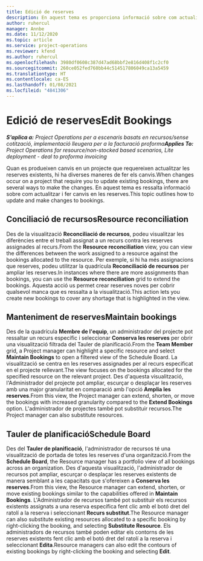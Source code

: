 ```yaml
---
title: Edició de reserves
description: En aquest tema es proporciona informació sobre com actualitzar i fer canvis en les reserves.
author: ruhercul
manager: Annbe
ms.date: 11/12/2020
ms.topic: article
ms.service: project-operations
ms.reviewer: kfend
ms.author: ruhercul
ms.openlocfilehash: 3980df0608c387d47ad68bbf2e816d408f1c2cf0
ms.sourcegitcommit: 260ce052fed760bb44c514517806049ca13a5459
ms.translationtype: HT
ms.contentlocale: ca-ES
ms.lasthandoff: 01/08/2021
ms.locfileid: "4841306"
---
```

# <a name="edit-bookings"></a><span data-ttu-id="11169-103">Edició de reserves</span><span class="sxs-lookup"><span data-stu-id="11169-103">Edit Bookings</span></span>

<span data-ttu-id="11169-104">_**S'aplica a:** Project Operations per a escenaris basats en recursos/sense cotització, implementació lleugera per a la facturació proforma_</span><span class="sxs-lookup"><span data-stu-id="11169-104">_**Applies To:** Project Operations for resource/non-stocked based scenarios, Lite deployment - deal to proforma invoicing_</span></span>


<span data-ttu-id="11169-105">Quan es produeixen canvis en un projecte que requereixen actualitzar les reserves existents, hi ha diverses maneres de fer els canvis.</span><span class="sxs-lookup"><span data-stu-id="11169-105">When changes occur on a project that require you to update existing bookings, there are several ways to make the changes.</span></span> <span data-ttu-id="11169-106">En aquest tema es ressalta informació sobre com actualitzar i fer canvis en les reserves.</span><span class="sxs-lookup"><span data-stu-id="11169-106">This topic outlines how to update and make changes to bookings.</span></span>

## <a name="resource-reconciliation"></a><span data-ttu-id="11169-107">Conciliació de recursos</span><span class="sxs-lookup"><span data-stu-id="11169-107">Resource reconciliation</span></span>

<span data-ttu-id="11169-108">Des de la visualització **Reconciliació de recursos**, podeu visualitzar les diferències entre el treball assignat a un recurs contra les reserves assignades al recurs.</span><span class="sxs-lookup"><span data-stu-id="11169-108">From the **Resource reconciliation** view, you can view the differences between the work assigned to a resource against the bookings allocated to the resource.</span></span> <span data-ttu-id="11169-109">Per exemple, si hi ha més assignacions que reserves, podeu utilitzar la quadrícula **Reconciliació de recursos** per ampliar les reserves.</span><span class="sxs-lookup"><span data-stu-id="11169-109">In instances where there are more assignments than bookings, you can use the **Resource reconciliation** grid to extend the bookings.</span></span> <span data-ttu-id="11169-110">Aquesta acció us permet crear reserves noves per cobrir qualsevol manca que es ressalta a la visualització.</span><span class="sxs-lookup"><span data-stu-id="11169-110">This action lets you create new bookings to cover any shortage that is highlighted in the view.</span></span>

## <a name="maintain-bookings"></a><span data-ttu-id="11169-111">Manteniment de reserves</span><span class="sxs-lookup"><span data-stu-id="11169-111">Maintain bookings</span></span>

<span data-ttu-id="11169-112">Des de la quadrícula **Membre de l'equip**, un administrador del projecte pot ressaltar un recurs específic i seleccionar **Conserva les reserves** per obrir una visualització filtrada del Tauler de planificació.</span><span class="sxs-lookup"><span data-stu-id="11169-112">From the **Team Member** grid, a Project manager can highlight a specific resource and select **Maintain Bookings** to open a filtered view of the Schedule Board.</span></span> <span data-ttu-id="11169-113">La visualització se centra en les reserves assignades per al recurs especificat en el projecte rellevant.</span><span class="sxs-lookup"><span data-stu-id="11169-113">The view focuses on the bookings allocated for the specified resource on the relevant project.</span></span> <span data-ttu-id="11169-114">Des d'aquesta visualització, l'Administrador del projecte pot ampliar, escurçar o desplaçar les reserves amb una major granularitat en comparació amb l'opció **Amplia les reserves**.</span><span class="sxs-lookup"><span data-stu-id="11169-114">From this view, the Project manager can extend, shorten, or move the bookings with increased granularity compared to the **Extend Bookings** option.</span></span> <span data-ttu-id="11169-115">L'administrador de projectes també pot substituir recursos.</span><span class="sxs-lookup"><span data-stu-id="11169-115">The Project manager can also substitute resources.</span></span>

## <a name="schedule-board"></a><span data-ttu-id="11169-116">Tauler de planificació</span><span class="sxs-lookup"><span data-stu-id="11169-116">Schedule Board</span></span>

<span data-ttu-id="11169-117">Des del **Tauler de planificació**, l'administrador de recursos té una visualització de portada de totes les reserves d'una organització.</span><span class="sxs-lookup"><span data-stu-id="11169-117">From the **Schedule Board**, the Resource manager has a portfolio view of all bookings across an organization.</span></span> <span data-ttu-id="11169-118">Des d'aquesta visualització, l'administrador de recursos pot ampliar, escurçar o desplaçar les reserves existents de manera semblant a les capacitats que s'ofereixen a **Conserva les reserves**.</span><span class="sxs-lookup"><span data-stu-id="11169-118">From this view, the Resource manager can extend, shorten, or move existing bookings similar to the capabilities offered in **Maintain Bookings**.</span></span> <span data-ttu-id="11169-119">L'Administrador de recursos també pot substituir els recursos existents assignats a una reserva específica fent clic amb el botó dret del ratolí a la reserva i seleccionant **Recurs substitut**.</span><span class="sxs-lookup"><span data-stu-id="11169-119">The Resource manager can also substitute existing resources allocated to a specific booking by right-clicking the booking, and selecting **Substitute Resource**.</span></span> <span data-ttu-id="11169-120">Els administradors de recursos també poden editar els contorns de les reserves existents fent clic amb el botó dret del ratolí a la reserva i seleccionant **Edita**.</span><span class="sxs-lookup"><span data-stu-id="11169-120">Resource managers can also edit the contours of existing bookings by right-clicking the booking and selecting **Edit**.</span></span>
